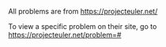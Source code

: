 ﻿All problems are from https://projecteuler.net/

To view a specific problem on their site, go to https://projecteuler.net/problem=#